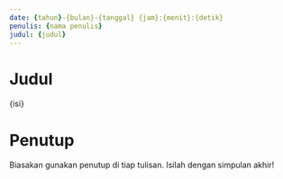 ```yaml
---
date: {tahun}-{bulan}-{tanggal} {jam}:{menit}:{detik}
penulis: {nama penulis}
judul: {judul}
---
```


# Judul

{isi}

# Penutup
Biasakan gunakan penutup di tiap tulisan.
Isilah dengan simpulan akhir!

